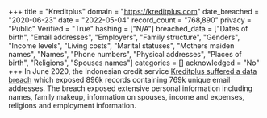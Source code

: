 +++
title = "Kreditplus"
domain = "https://kreditplus.com"
date_breached = "2020-06-23"
date = "2022-05-04"
record_count = "768,890"
privacy = "Public"
Verified = "True"
hashing = ["N/A"]
breached_data = ["Dates of birth", "Email addresses", "Employers", "Family structure", "Genders", "Income levels", "Living costs", "Marital statuses", "Mothers maiden names", "Names", "Phone numbers", "Physical addresses", "Places of birth", "Religions", "Spouses names"]
categories = []
acknowledged = "No"
+++
In June 2020, the Indonesian credit service <a href="https://nakedsecurity.sophos.com/2020/07/02/133m-records-for-sale-as-fruits-of-data-breach-spree-keep-raining-down/" target="_blank" rel="noopener">Kreditplus suffered a data breach</a> which exposed 896k records containing 769k unique email addresses. The breach exposed extensive personal information including names, family makeup, information on spouses, income and expenses, religions and employment information.
